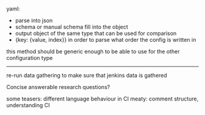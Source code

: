 yaml:
- parse into json
- schema or manual schema fill into the object
- output object of the same type that can be used for comparison
- {key: {value, index}} in order to parse what order the config is written in

this method should be generic enough to be able to use for the other configuration type



-----------

re-run data gathering to make sure that jenkins data is gathered



Concise answerable research questions?

some teasers: different language behaviour in CI
meaty: comment structure, understanding CI
